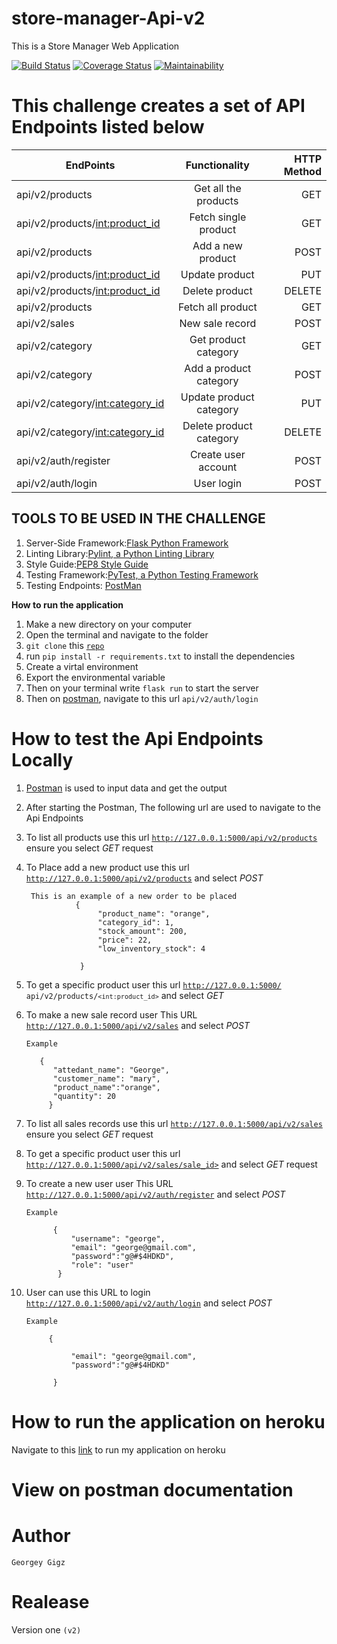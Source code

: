 # store-manager-Api-v2
This is a Store Manager Web Application

[![Build Status](https://travis-ci.com/Georgeygigz/store-manager-Api-v2.svg?branch=bg-validation-161636257)](https://travis-ci.com/Georgeygigz/store-manager-Api-v2)    [![Coverage Status](https://coveralls.io/repos/github/Georgeygigz/store-manager-Api-v2/badge.svg?branch=bg-validation-161636257)](https://coveralls.io/github/Georgeygigz/store-manager-Api-v2?branch=bg-validation-161636257)   [![Maintainability](https://api.codeclimate.com/v2/badges/d115bdb3f1e5b48e8d4e/maintainability)](https://codeclimate.com/github/Georgeygigz/store-manager-Api-v2/maintainability)

# This challenge creates a set of API Endpoints listed below
| EndPoints       | Functionality  | HTTP Method  |
| ------------- |:-------------:| -----:|
| api/v2/products | Get all the products| GET |
| api/v2/products/<int:product_id> | Fetch single product |GET|
| api/v2/products |Add a new product |POST|
| api/v2/products/<int:product_id> |Update product |PUT|
| api/v2/products/<int:product_id> |Delete product |DELETE|
| api/v2/products |Fetch all product |GET|
| api/v2/sales|New sale record |POST|
| api/v2/category|Get product category|GET|
| api/v2/category|Add a product category|POST|
| api/v2/category/<int:category_id>|Update product category|PUT|
| api/v2/category/<int:category_id>|Delete product category|DELETE|
| api/v2/auth/register|Create user account|POST|
| api/v2/auth/login|User login |POST|

## TOOLS TO BE USED IN THE CHALLENGE
1. Server-Side Framework:[Flask Python Framework](http://flask.pocoo.org/)
2. Linting Library:[Pylint, a Python Linting Library](https://www.pylint.org/)
3. Style Guide:[PEP8 Style Guide](https://www.python.org/dev/peps/pep-0008/)
4. Testing Framework:[PyTest, a Python Testing Framework](https://docs.pytest.org/en/latest/)
5. Testing Endpoints: [PostMan](https://www.getpostman.com/)

**How to run the application**
 1. Make a new directory on your computer
 2. Open the terminal and navigate to the folder
 3. `git clone` this  <code>[repo](https://github.com/Georgeygigz/store-manager-api/)</code>
 4.  run `pip install -r requirements.txt` to install the dependencies
 5.  Create a virtal environment
 5.  Export the environmental variable
 5.  Then on your terminal write ```flask run``` to start the server
 6. Then on [postman](https://www.getpostman.com/), navigate to this url `api/v2/auth/login`

 # How to test the Api Endpoints Locally

 1. [Postman](https://www.getpostman.com/) is used to input data and get the output

 2. After starting the Postman, The following url are used to navigate to the Api Endpoints

 3. To list all products use this url <code>http://127.0.0.1:5000/api/v2/products</code> ensure you select    _GET_ request

 4. To Place add a new product use this url <code>http://127.0.0.1:5000/api/v2/products</code> and select _POST_
         
         This is an example of a new order to be placed
                   {         
                        "product_name": "orange",
                        "category_id": 1,
                        "stock_amount": 200,
                        "price": 22,
                        "low_inventory_stock": 4
            
                    }
  
  5. To get a specific product user this url <code>http://127.0.0.1:5000/ api/v2/products/`<int:product_id>`</code> and select _GET_

  6. To make a new sale record user This URL <code>http://127.0.0.1:5000/api/v2/sales</code> and select _POST_
      ```
      Example 
      
         {           
            "attedant_name": "George",
            "customer_name": "mary",
            "product_name":"orange",
            "quantity": 20
           }
      ```
  7. To list all sales records use this url <code>http://127.0.0.1:5000/api/v2/sales</code> ensure you select    _GET_ request

  8. To get a specific product user this url <code>http://127.0.0.1:5000/api/v2/sales/sale_id></code> and select _GET_ request

  9. To  create a new user user This URL <code>http://127.0.0.1:5000/api/v2/auth/register</code> and select _POST_
      ```
      Example 
      
            {           
                "username": "george",
                "email": "george@gmail.com",
                "password":"g@#$4HDKD",
                "role": "user"
             }
      ``` 
  9. User can use this URL to login <code>http://127.0.0.1:5000/api/v2/auth/login</code> and select _POST_
      ```
      Example 
      
           {      
               
                "email": "george@gmail.com",
                "password":"g@#$4HDKD"

            }
      ``` 

# How to run the application on heroku

 Navigate to this [link](https://gigzstoremanager-api-heroku.herokuapp.com/api/v2/products) to run my application on heroku

 # View on postman documentation


# Author
`Georgey Gigz`

# Realease 
 Version one `(v2)`
